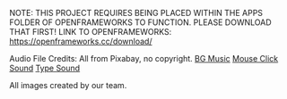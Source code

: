 NOTE: THIS PROJECT REQUIRES BEING PLACED WITHIN THE APPS FOLDER OF OPENFRAMEWORKS TO FUNCTION. PLEASE DOWNLOAD THAT FIRST!
LINK TO OPENFRAMEWORKS:
https://openframeworks.cc/download/

Audio File Credits: All from Pixabay, no copyright.
[BG Music](https://pixabay.com/users/31221933/?tab=all&order=latest&pagi=1)
[Mouse Click Sound](https://pixabay.com/sound-effects/clicky-mouse-click-182496/)
[Type Sound](https://pixabay.com/sound-effects/rpg-text-speech-sound-131477/)

All images created by our team.
